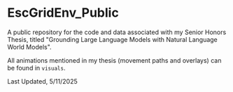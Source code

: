 # EscGridEnv_Public
A public repository for the code and data associated with my Senior Honors Thesis, titled "Grounding Large Language Models with Natural Language World Models".

All animations mentioned in my thesis (movement paths and overlays) can be found in `visuals`.

Last Updated, 5/11/2025